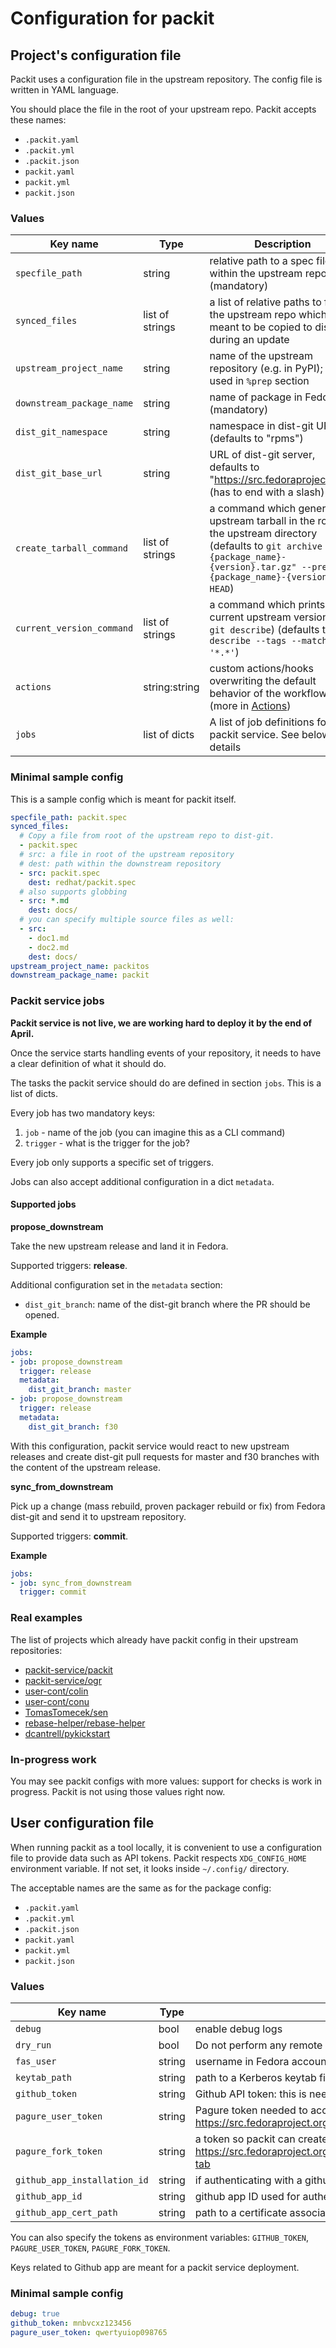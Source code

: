 # Configuration for packit

## Project's configuration file

Packit uses a configuration file in the upstream repository. The config file is written in YAML language.

You should place the file in the root of your upstream repo. Packit accepts these names:
* `.packit.yaml`
* `.packit.yml`
* `.packit.json`
* `packit.yaml`
* `packit.yml`
* `packit.json`


### Values

 Key name                  | Type            | Description
---------------------------|-----------------|----------------------------------------------------------------------
 `specfile_path`           | string          | relative path to a spec file within the upstream repository (mandatory)
 `synced_files`            | list of strings | a list of relative paths to files in the upstream repo which are meant to be copied to dist-git during an update
 `upstream_project_name`   | string          | name of the upstream repository (e.g. in PyPI); this is used in `%prep` section
 `downstream_package_name` | string          | name of package in Fedora (mandatory)
 `dist_git_namespace`      | string          | namespace in dist-git URL (defaults to "rpms")
 `dist_git_base_url`       | string          | URL of dist-git server, defaults to "https://src.fedoraproject.org/" (has to end with a slash)
 `create_tarball_command`  | list of strings | a command which generates upstream tarball in the root of the upstream directory (defaults to `git archive -o "{package_name}-{version}.tar.gz" --prefix "{package_name}-{version}/" HEAD`)
 `current_version_command` | list of strings | a command which prints current upstream version (hint: `git describe`) (defaults to `git describe --tags --match '*.*'`)
 `actions`                 | string:string   | custom actions/hooks overwriting the default behavior of the workflow (more in [Actions](./actions.md))
 `jobs`                    | list of dicts   | A list of job definitions for packit service. See below for details


### Minimal sample config

This is a sample config which is meant for packit itself.

```yaml
specfile_path: packit.spec
synced_files:
  # Copy a file from root of the upstream repo to dist-git.
  - packit.spec
  # src: a file in root of the upstream repository
  # dest: path within the downstream repository
  - src: packit.spec
    dest: redhat/packit.spec
  # also supports globbing
  - src: *.md
    dest: docs/
  # you can specify multiple source files as well:
  - src:
    - doc1.md
    - doc2.md
    dest: docs/
upstream_project_name: packitos
downstream_package_name: packit
```


### Packit service jobs

**Packit service is not live, we are working hard to deploy it by the end of April.**

Once the service starts handling events of your repository, it needs to have a clear definition of what it should do.

The tasks the packit service should do are defined in section `jobs`. This is a list of dicts.

Every job has two mandatory keys:

1. `job` - name of the job (you can imagine this as a CLI command)
2. `trigger` - what is the trigger for the job?

Every job only supports a specific set of triggers.

Jobs can also accept additional configuration in a dict `metadata`.


#### Supported jobs

**propose\_downstream**

Take the new upstream release and land it in Fedora.

Supported triggers: **release**.

Additional configuration set in the `metadata` section:
* `dist_git_branch`: name of the dist-git branch where the PR should be opened.


**Example**

```yaml
jobs:
- job: propose_downstream
  trigger: release
  metadata:
    dist_git_branch: master
- job: propose_downstream
  trigger: release
  metadata:
    dist_git_branch: f30
```

With this configuration, packit service would react to new upstream releases
and create dist-git pull requests for master and f30 branches with the
content of the upstream release.


**sync\_from\_downstream**

Pick up a change (mass rebuild, proven packager rebuild or fix) from Fedora
dist-git and send it to upstream repository.

Supported triggers: **commit**.


**Example**

```yaml
jobs:
- job: sync_from_downstream
  trigger: commit
```


### Real examples

The list of projects which already have packit config in their upstream repositories:
* [packit-service/packit](https://github.com/packit-service/packit/blob/master/.packit.yaml)
* [packit-service/ogr](https://github.com/packit-service/ogr/blob/master/.packit.yaml)
* [user-cont/colin](https://github.com/user-cont/colin/blob/master/.packit.yaml)
* [user-cont/conu](https://github.com/user-cont/conu/blob/master/.packit.yaml)
* [TomasTomecek/sen](https://github.com/TomasTomecek/sen/blob/master/.packit.yaml)
* [rebase-helper/rebase-helper](https://github.com/rebase-helper/rebase-helper/blob/master/.packit.yml)
* [dcantrell/pykickstart](https://github.com/dcantrell/pykickstart/blob/master/packit.yaml)


### In-progress work

You may see packit configs with more values: support for checks is work in progress.
Packit is not using those values right now.


## User configuration file

When running packit as a tool locally, it is convenient to use a configuration
file to provide data such as API tokens. Packit respects `XDG_CONFIG_HOME`
environment variable. If not set, it looks inside `~/.config/` directory.

The acceptable names are the same as for the package config:
* `.packit.yaml`
* `.packit.yml`
* `.packit.json`
* `packit.yaml`
* `packit.yml`
* `packit.json`


### Values

 Key name                     | Type            | Description
------------------------------|-----------------|----------------------------------------------------------------------
 `debug`                      | bool            | enable debug logs
 `dry_run`                    | bool            | Do not perform any remote changes (pull requests or comments)
 `fas_user`                   | string          | username in Fedora account system (to perform kinit if needed)
 `keytab_path`                | string          | path to a Kerberos keytab file (requires `fas_user` to be set)
 `github_token`               | string          | Github API token: this is needed when packit interacts with Github API
 `pagure_user_token`          | string          | Pagure token needed to access REST API, get it at: https://src.fedoraproject.org/settings#nav-api-tab
 `pagure_fork_token`          | string          | a token so packit can create a pull request: https://src.fedoraproject.org/fork/YOU/rpms/PACKAGE/settings#apikeys-tab
 `github_app_installation_id` | string          | if authenticating with a github app, this is the installation ID
 `github_app_id`              | string          | github app ID used for authentication
 `github_app_cert_path`       | string          | path to a certificate associated with a github app

You can also specify the tokens as environment variables: `GITHUB_TOKEN`, `PAGURE_USER_TOKEN`, `PAGURE_FORK_TOKEN`.

Keys related to Github app are meant for a packit service deployment.


### Minimal sample config

```yaml
debug: true
github_token: mnbvcxz123456
pagure_user_token: qwertyuiop098765
```
